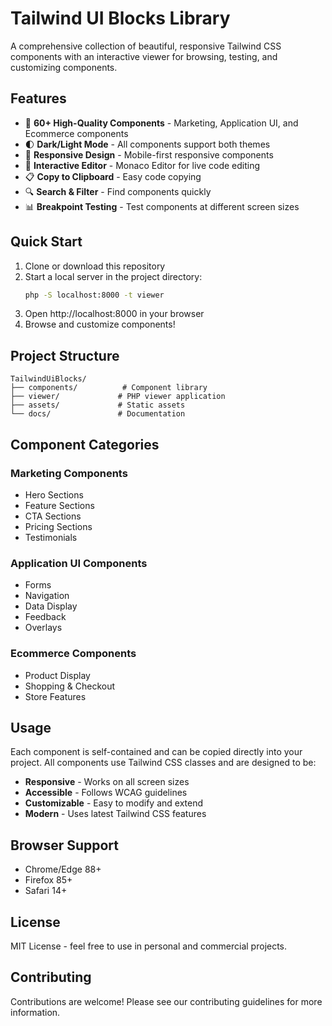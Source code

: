 # Tailwind UI Blocks Library

A comprehensive collection of beautiful, responsive Tailwind CSS components with an interactive viewer for browsing, testing, and customizing components.

## Features

- 🎨 **60+ High-Quality Components** - Marketing, Application UI, and Ecommerce components
- 🌓 **Dark/Light Mode** - All components support both themes
- 📱 **Responsive Design** - Mobile-first responsive components
- 🔧 **Interactive Editor** - Monaco Editor for live code editing
- 📋 **Copy to Clipboard** - Easy code copying
- 🔍 **Search & Filter** - Find components quickly
- 📊 **Breakpoint Testing** - Test components at different screen sizes

## Quick Start

1. Clone or download this repository
2. Start a local server in the project directory:
   ```bash
   php -S localhost:8000 -t viewer
   ```
3. Open http://localhost:8000 in your browser
4. Browse and customize components!

## Project Structure

```
TailwindUiBlocks/
├── components/          # Component library
├── viewer/             # PHP viewer application
├── assets/             # Static assets
└── docs/               # Documentation
```

## Component Categories

### Marketing Components
- Hero Sections
- Feature Sections
- CTA Sections
- Pricing Sections
- Testimonials

### Application UI Components
- Forms
- Navigation
- Data Display
- Feedback
- Overlays

### Ecommerce Components
- Product Display
- Shopping & Checkout
- Store Features

## Usage

Each component is self-contained and can be copied directly into your project. All components use Tailwind CSS classes and are designed to be:

- **Responsive** - Works on all screen sizes
- **Accessible** - Follows WCAG guidelines
- **Customizable** - Easy to modify and extend
- **Modern** - Uses latest Tailwind CSS features

## Browser Support

- Chrome/Edge 88+
- Firefox 85+
- Safari 14+

## License

MIT License - feel free to use in personal and commercial projects.

## Contributing

Contributions are welcome! Please see our contributing guidelines for more information.